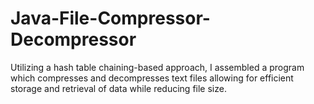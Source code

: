 # Java-File-Compressor-Decompressor
Utilizing a hash table chaining-based approach, I assembled a program which compresses and decompresses text files allowing for efficient storage and retrieval of data while reducing file size.
